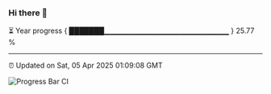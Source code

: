 ### Hi there 👋

⏳ Year progress { ███████▁▁▁▁▁▁▁▁▁▁▁▁▁▁▁▁▁▁▁▁▁▁▁ } 25.77 %

---

⏰ Updated on Sat, 05 Apr 2025 01:09:08 GMT

![Progress Bar CI](https://github.com/liununu/liununu/workflows/Progress%20Bar%20CI/badge.svg)
